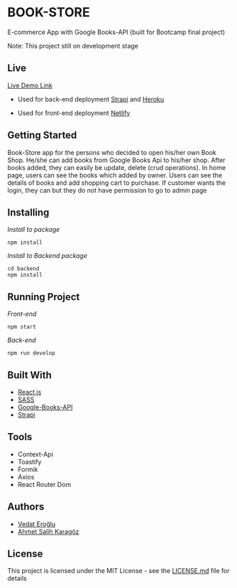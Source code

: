 # BOOK-STORE

E-commerce App with Google Books-API (built for Bootcamp final project) 

Note: This project still on development stage

## Live 

[Live Demo Link](https://book-store-16.netlify.app/)

* Used for back-end deployment [Strapi](https://strapi.io) and [Heroku](https://www.heroku.com) 

* Used for front-end deployment [Netlify](https://app.netlify.com) 



## Getting Started 
Book-Store app for the persons who decided to open his/her own Book Shop. He/she can add books from Google Books Api to his/her shop. After books added, they can easily be update, delete (crud operations). In home page, users can see the books which added by owner. Users can see the details of books and add shopping cart to purchase. If customer wants the login, they can but they do not have permission to go to admin page

## Installing
*Install to package* 

    npm install

*Install to Backend package* 

    cd backend
    npm install

## Running Project
*Front-end* 
    
    npm start

*Back-end*

    npm run develop

## Built With

* [React.js](https://reactjs.org) 
* [SASS](https://sass-lang.com)
* [Google-Books-API](https://developers.google.com/books)
* [Strapi](https://strapi.io)

## Tools

* Context-Api
* Toastify
* Formik
* Axios
* React Router Dom

## Authors

* [Vedat Eroğlu](https://github.com/vkeycode)
* [Ahmet Salih Karagöz](https://github.com/krgzsalih)

## License
This project is licensed under the MIT License - see the [LICENSE.md](./LICENSE.md) file for details
